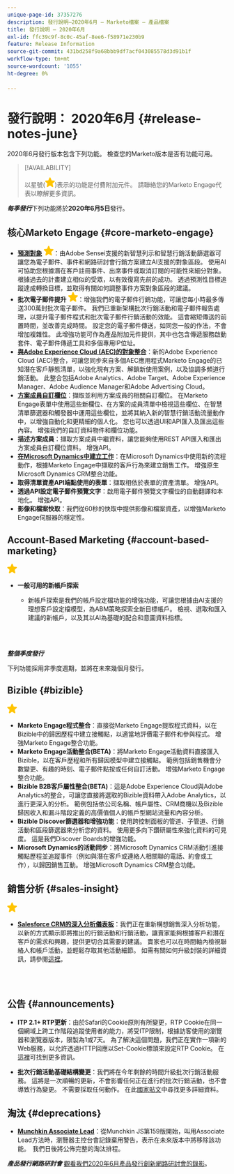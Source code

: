 ```yaml
---
unique-page-id: 37357276
description: 發行說明–2020年6月 — Marketo檔案 — 產品檔案
title: 發行說明 — 2020年6月
exl-id: ffc39c9f-8c0c-45af-8ee6-f58971e230b9
feature: Release Information
source-git-commit: 431bd258f9a68bbb9df7acf043085578d3d91b1f
workflow-type: tm+mt
source-wordcount: '1055'
ht-degree: 0%

---
```


# 發行說明： 2020年6月 {#release-notes-june}

2020年6月發行版本包含下列功能。 檢查您的Marketo版本是否有功能可用。

>[!AVAILABILITY]
>
>以星號(![](assets/yellow-star.png))表示的功能是付費附加元件。 請聯絡您的Marketo Engage代表以瞭解更多資訊。

**_每季發行_**&#x200B;下列功能將於&#x200B;**2020年6月5日**&#x200B;發行。

## 核心Marketo Engage {#core-marketo-engage}

* **[預測對象](https://experienceleague.adobe.com/docs/marketo/sky/predictive-audiences/getting-started-with-predictive-audiences.html?lang=zh-Hant#predictive-audiences)** ![(star)](assets/yellow-star.png)：由Adobe Sensei支援的新智慧列示和智慧行銷活動篩選器可讓您為電子郵件、事件和網路研討會行銷方案建立AI支援的對象區段。 使用AI可協助您根據潛在客戶註冊事件、出席事件或取消訂閱的可能性來細分對象。 根據過去的計畫建立相似的受眾，以有效復寫先前的成功。 透過預測性目標追蹤達成轉換目標，並取得有關如何調整事件方案對象區段的建議。
* **批次電子郵件提升** ![(star)](assets/yellow-star.png)：增強我們的電子郵件行銷功能，可讓您每小時最多傳送300萬封批次電子郵件。 我們已重新架構批次行銷活動和電子郵件報告處理，以提升電子郵件程式和批次電子郵件行銷活動的效能。 這會縮短傳送的前置時間，並改善完成時間。 設定您的電子郵件傳送，如同您一般的作法，不會增加複雜性。 此增強功能可作為產品附加元件提供，其中也包含傳遞服務啟動套件、電子郵件傳遞工具和多個專用IP位址。
* **[與Adobe Experience Cloud (AEC)的對象整合](/help/marketo/product-docs/core-marketo-concepts/smart-lists-and-static-lists/static-lists/send-a-list-to-adobe-experience-cloud.md)**：新的Adobe Experience Cloud (AEC)整合，可讓您同步來自多個AEC應用程式Marketo Engage的已知潛在客戶靜態清單，以強化現有方案、解鎖新使用案例，以及協調多頻道行銷活動。 此整合包括Adobe Analytics、Adobe Target、Adobe Experience Manager、Adobe Audience Manager和Adobe Advertising Cloud。
* **[方案成員自訂欄位](/help/marketo/product-docs/core-marketo-concepts/programs/working-with-programs/program-member-custom-fields.md)**：擷取並利用方案成員的相關自訂欄位。 在Marketo Engage表單中使用這些新欄位、在方案的成員清單中檢視這些欄位、在智慧清單篩選器和觸發器中運用這些欄位，並將其納入新的智慧行銷活動流量動作中，以增強自動化和更精細的個人化。 您也可以透過UI和API匯入及匯出這些內容。 增強我們的自訂資料物件和欄位功能。
* **描述方案成員**：擷取方案成員中繼資料，讓您能夠使用REST API匯入和匯出方案成員自訂欄位資料。 增強API。
* **[在Microsoft Dynamics中建立工作](/help/marketo/product-docs/core-marketo-concepts/smart-campaigns/microsoft-dynamics-flow-actions/create-task-in-microsoft.md)**：在Microsoft Dynamics中使用新的流程動作，根據Marketo Engage中擷取的客戶行為來建立銷售工作。 增強原生Microsoft Dynamics CRM整合功能。
* **取得清單資產API端點使用的表單**：擷取相依於表單的資產清單。 增強API。
* **透過API設定電子郵件預覽文字**：啟用電子郵件預覽文字欄位的自動翻譯和本地化。 增強API。
* **影像和檔案快取**：我們從60秒的快取中提供影像和檔案資產，以增強Marketo Engage伺服器的穩定性。

## Account-Based Marketing {#account-based-marketing}

![（星形）](assets/yellow-star.png)

* **一般可用的新帳戶探索**

   * 新帳戶探索是我們的帳戶設定檔功能的增強功能，可讓您根據由AI支援的理想客戶設定檔模型，為ABM策略探索全新目標帳戶。 檢視、選取和匯入建議的新帳戶，以及其以AI為基礎的配合和意圖資料指標。

<br> 

**_整個季度發行_**

下列功能採用非季度週期，並將在未來幾個月發行。

## Bizible {#bizible}

![（星形）](assets/yellow-star.png)

* **Marketo Engage程式整合**：直接從Marketo Engage提取程式資料，以在Bizible中的歸因歷程中建立接觸點，以適當地評價電子郵件和參與程式。 增強Marketo Engage整合功能。
* **Marketo Engage活動整合(BETA)**：將Marketo Engage活動資料直接匯入Bizible，以在客戶歷程和所有歸因模型中建立接觸點。 範例包括銷售機會分數變更、有趣的時刻、電子郵件點按或任何自訂活動。 增強Marketo Engage整合功能。
* **Bizible B2B客戶屬性整合(BETA)**：這是Adobe Experience Cloud與Adobe Analytics的整合，可讓您直接將選取的Bizible資料帶入Adobe Analytics，以進行更深入的分析。 範例包括依公司名稱、帳戶屬性、CRM商機以及Bizible歸因收入和漏斗階段定義的高價值個人的帳戶型網站流量和內容分析。
* **Bizible Discover篩選器和增強功能**：使用跨控制面板的管道、子管道、行銷活動和區段篩選器來分析您的資料。 使用更多向下鑽研屬性來強化資料的可見度。 這是我們Discover Boards的增強功能。
* **Microsoft Dynamics的活動同步**：將Microsoft Dynamics CRM活動引進接觸點歷程並追蹤事件（例如與潛在客戶或連絡人相關聯的電話、約會或工作），以歸因銷售互動。 增強Microsoft Dynamics CRM整合功能。

## 銷售分析 {#sales-insight}

![（星形）](assets/yellow-star.png)

* **[Salesforce CRM的深入分析儀表板](/help/marketo/product-docs/marketo-sales-insight/msi-for-salesforce/features/insights-dashboard-feature-overview.md)**：我們正在重新構想銷售深入分析功能，以新的方式顯示即將推出的行銷活動和行銷活動，讓賣家能夠根據客戶和潛在客戶的需求和興趣，提供更切合其需要的建議。 賣家也可以在時間軸內檢視聯絡人和帳戶活動，並輕鬆存取其他活動細節。 如需有關如何升級封裝的詳細資訊，請參閱[這裡](/help/marketo/product-docs/marketo-sales-insight/msi-for-salesforce/configuration/configuration-for-existing-customers.md)。

<br> 

## 公告 {#announcements}

* **ITP 2.1+ RTP更新**：由於Safari的Cookie原則有所變更，RTP Cookie在同一個網域上跨工作階段追蹤使用者的能力，將受ITP限制，根據訪客使用的瀏覽器和瀏覽器版本，限製為1或7天。 為了解決這個問題，我們正在實作一項新的Web服務，以允許透過HTTP回應以Set-Cookie標頭來設定RTP Cookie。 在[這裡](https://nation.marketo.com/t5/Knowledgebase/Browser-Cookie-Updates-How-Marketo-RTP-Is-Affected/ta-p/299603)可找到更多資訊。

* **批次行銷活動基礎結構變更**：我們將在今年剩餘的時間升級批次行銷活動服務。 這將是一次順暢的更新，不會影響任何正在進行的批次行銷活動，也不會導致行為變更。 不需要採取任何動作。 在此[國家貼文](https://nation.marketo.com/t5/Product-Documents/Batch-Campaign-Processing-Infrastructure-Update/ta-p/301374)中尋找更多詳細資料。

## 淘汰 {#deprecations}

* **[Munchkin Associate Lead](https://developers.marketo.com/blog/deprecation-of-munchkin-associate-lead-method/)**：從Munchkin JS第159版開始，叫用Associate Lead方法時，瀏覽器主控台會記錄棄用警告，表示在未來版本中將移除該功能。  我們日後將公佈完整的淘汰排程。

**_產品發行網路研討會_** [觀看我們2020年6月產品發行創新網路研討會的錄影](https://engage.marketo.com/June-Release-2020-On-Demand.html)。
